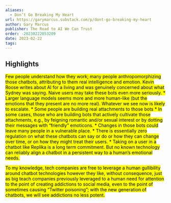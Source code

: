 ```yaml
---
aliases:
  - Don’t Go Breaking My Heart
url: https://garymarcus.substack.com/p/dont-go-breaking-my-heart
author: Gary Marcus
publisher: The Road to AI We Can Trust
order: -20230222053209
date: 2023-02-22
tags:
---
```


## Highlights
<mark>Few people understand how they work; many people anthropomorphizing those chatbots, attributing to them real intelligence and emotion. Kevin Roose writes about AI for a living and was genuinely concerned about what Sydney was saying. Naive users may take these bots even more seriously. * Larger language models seems more and more human-like (but the emotions that they present are no more real). Whatever we see now is likely to escalate. * Some people are building real attachments to those bots * In some cases, those who are building bots that actively cultivate those attachments, e.g., by feigning romantic and/or sexual interest or by dotting their messages with “friendly” emoticons. * Changes in those bots could leave many people in a vulnerable place. * There is essentially zero regulation on what these chatbots can say or do or how they can change over time, or on how they might treat their users. * Taking on a user in a chatbot like Replika is a long term commitment. But no known technology can reliably align a chatbot in a persistent way to a human’s emotional needs.</mark>

<mark>To my knowledge, tech companies are free to leverage a human gullibility around chatbot technologies however they like, without consequence, just as big teach companies previously leveraged to a human need for attention to the point of creating addictions to social media, even to the point of sometimes causing “Twitter poisoning”; with the new generation of chatbots, we will see addictions no less potent.</mark>

